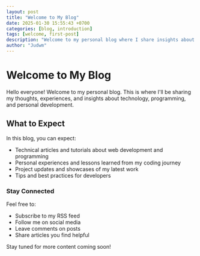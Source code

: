 ```yaml
---
layout: post
title: "Welcome to My Blog"
date: 2025-01-30 15:55:43 +0700
categories: [blog, introduction]
tags: [welcome, first-post]
description: "Welcome to my personal blog where I share insights about technology, programming, and personal development"
author: "Judwm"
---
```


# Welcome to My Blog

Hello everyone! Welcome to my personal blog. This is where I'll be sharing my thoughts, experiences, and insights about technology, programming, and personal development.

## What to Expect

In this blog, you can expect:
- Technical articles and tutorials about web development and programming
- Personal experiences and lessons learned from my coding journey
- Project updates and showcases of my latest work
- Tips and best practices for developers

### Stay Connected

Feel free to:
- Subscribe to my RSS feed
- Follow me on social media
- Leave comments on posts
- Share articles you find helpful

Stay tuned for more content coming soon!
